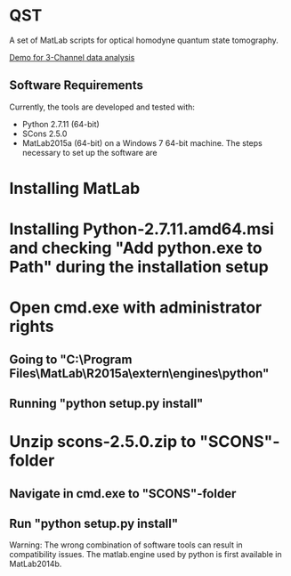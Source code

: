 # QST
A set of MatLab scripts for optical homodyne quantum state tomography.

[Demo for 3-Channel data analysis](https://github.com/nmerlin/QST/gh-pages/demo3ChAnalysis.html)

## Software Requirements
Currently, the tools are developed and tested with:
* Python 2.7.11 (64-bit)
* SCons 2.5.0
* MatLab2015a (64-bit)
on a Windows 7 64-bit machine. The steps necessary to set up the software are
# Installing MatLab
# Installing Python-2.7.11.amd64.msi and checking "Add python.exe to Path" during the installation setup
# Open cmd.exe with administrator rights
## Going to "C:\Program Files\MatLab\R2015a\extern\engines\python"
## Running "python setup.py install"
# Unzip scons-2.5.0.zip to "SCONS"-folder
## Navigate in cmd.exe to "SCONS"-folder
## Run "python setup.py install"

Warning: The wrong combination of software tools can result in compatibility issues. The matlab.engine used by python is first available in MatLab2014b.
